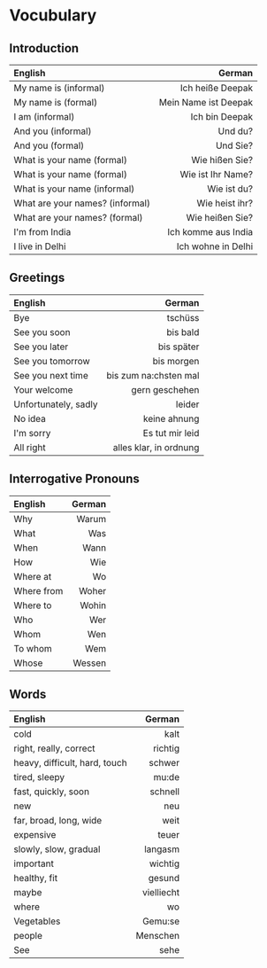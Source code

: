 # Vocubulary

## Introduction

   English | German
   :------ | ------:
   My name is (informal) | Ich heiße Deepak
   My name is (formal) | Mein Name ist Deepak
   I am (informal) | Ich bin Deepak
   And you (informal) | Und du?
   And you (formal) | Und Sie?
   What is your name (formal) | Wie hißen Sie?
   What is your name (formal) | Wie ist Ihr Name?
   What is your name (informal) | Wie ist du?
   What are your names? (informal) | Wie heist ihr?
   What are your names? (formal) | Wie heißen Sie?
   I'm from India | Ich komme aus India
   I live in Delhi | Ich wohne in Delhi


## Greetings

   English | German
   :-------|---------:
   Bye | tschüss
   See you soon | bis bald
   See you later | bis später
   See you tomorrow | bis morgen
   See you next time | bis zum na:chsten mal
   Your welcome | gern geschehen
   Unfortunately, sadly | leider
   No idea | keine ahnung
   I'm sorry | Es tut mir leid
   All right | alles klar, in ordnung

## Interrogative Pronouns

   English | German
   :------ | ------:
   Why | Warum
   What | Was
   When | Wann
   How | Wie
   Where at | Wo
   Where from | Woher
   Where to | Wohin
   Who | Wer
   Whom | Wen
   To whom | Wem
   Whose | Wessen
   


## Words

   English | German
   :------ | ------:
   cold | kalt
   right, really, correct | richtig
   heavy, difficult, hard, touch | schwer
   tired, sleepy | mu:de
   fast, quickly, soon | schnell
   new | neu
   far, broad, long, wide | weit
   expensive | teuer
   slowly, slow, gradual | langasm
   important | wichtig
   healthy, fit | gesund
   maybe | vielliecht
   where | wo
   Vegetables | Gemu:se
   people | Menschen
   See | sehe
